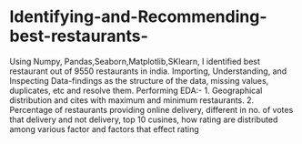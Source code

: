 # Identifying-and-Recommending-best-restaurants-
Using Numpy, Pandas,Seaborn,Matplotlib,SKlearn, I identified best restaurant out of 9550 restaurants in india.
Importing, Understanding, and Inspecting Data-findings as the structure of the data, missing values, duplicates, etc and  resolve them.
Performing EDA:- 1. Geographical distribution and cites with maximum and minimum  restaurants.
2. Percentage of restaurants providing online delivery, different in no. of votes that delivery and not delivery, top 10 cusines, how rating are distributed among various factor and factors that effect rating
